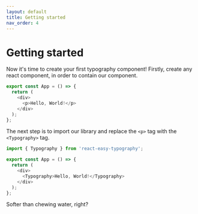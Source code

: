 ```yaml
---
layout: default
title: Getting started
nav_order: 4
---
```


# Getting started

Now it's time to create your first typography component! Firstly, create any react component, in order to contain our component.

```js
export const App = () => {
  return (
    <div>
      <p>Hello, World!</p>
    </div>
  );
};
```

The next step is to import our library and replace the `<p>` tag with the `<Typography>` tag.

```js
import { Typography } from 'react-easy-typography';

export const App = () => {
  return (
    <div>
      <Typography>Hello, World!</Typography>
    </div>
  );
};
```

Softer than chewing water, right?
